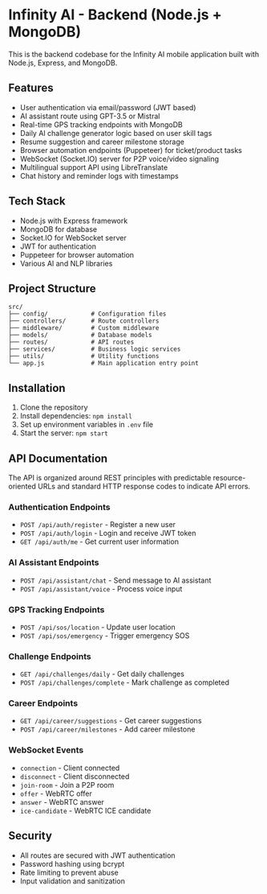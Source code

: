 # Infinity AI - Backend (Node.js + MongoDB)

This is the backend codebase for the Infinity AI mobile application built with Node.js, Express, and MongoDB.

## Features

- User authentication via email/password (JWT based)
- AI assistant route using GPT-3.5 or Mistral
- Real-time GPS tracking endpoints with MongoDB
- Daily AI challenge generator logic based on user skill tags
- Resume suggestion and career milestone storage
- Browser automation endpoints (Puppeteer) for ticket/product tasks
- WebSocket (Socket.IO) server for P2P voice/video signaling
- Multilingual support API using LibreTranslate
- Chat history and reminder logs with timestamps

## Tech Stack

- Node.js with Express framework
- MongoDB for database
- Socket.IO for WebSocket server
- JWT for authentication
- Puppeteer for browser automation
- Various AI and NLP libraries

## Project Structure

```
src/
├── config/            # Configuration files
├── controllers/       # Route controllers
├── middleware/        # Custom middleware
├── models/            # Database models
├── routes/            # API routes
├── services/          # Business logic services
├── utils/             # Utility functions
└── app.js             # Main application entry point
```

## Installation

1. Clone the repository
2. Install dependencies: `npm install`
3. Set up environment variables in `.env` file
4. Start the server: `npm start`

## API Documentation

The API is organized around REST principles with predictable resource-oriented URLs and standard HTTP response codes to indicate API errors.

### Authentication Endpoints

- `POST /api/auth/register` - Register a new user
- `POST /api/auth/login` - Login and receive JWT token
- `GET /api/auth/me` - Get current user information

### AI Assistant Endpoints

- `POST /api/assistant/chat` - Send message to AI assistant
- `POST /api/assistant/voice` - Process voice input

### GPS Tracking Endpoints

- `POST /api/sos/location` - Update user location
- `POST /api/sos/emergency` - Trigger emergency SOS

### Challenge Endpoints

- `GET /api/challenges/daily` - Get daily challenges
- `POST /api/challenges/complete` - Mark challenge as completed

### Career Endpoints

- `GET /api/career/suggestions` - Get career suggestions
- `POST /api/career/milestones` - Add career milestone

### WebSocket Events

- `connection` - Client connected
- `disconnect` - Client disconnected
- `join-room` - Join a P2P room
- `offer` - WebRTC offer
- `answer` - WebRTC answer
- `ice-candidate` - WebRTC ICE candidate

## Security

- All routes are secured with JWT authentication
- Password hashing using bcrypt
- Rate limiting to prevent abuse
- Input validation and sanitization
